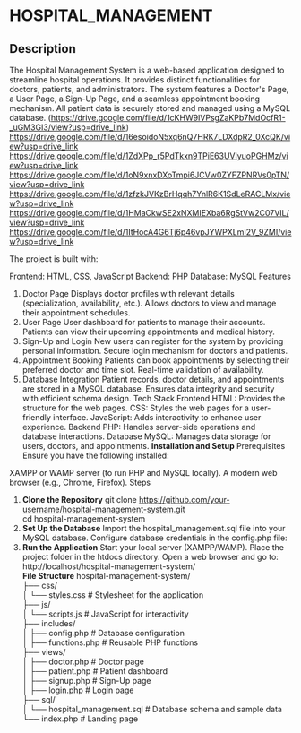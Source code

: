 # HOSPITAL_MANAGEMENT

Description
--
The Hospital Management System is a web-based application designed to streamline hospital operations. It provides distinct functionalities for doctors, patients, and administrators. The system features a Doctor's Page, a User Page, a Sign-Up Page, and a seamless appointment booking mechanism. All patient data is securely stored and managed using a MySQL database.
(https://drive.google.com/file/d/1cKHW9IVPsgZaKPb7MdOcfR1-_uGM3GI3/view?usp=drive_link)
https://drive.google.com/file/d/16esoidoN5xq6nQ7HRK7LDXdpR2_0XcQK/view?usp=drive_link
https://drive.google.com/file/d/1ZdXPp_r5PdTkxn9TPiE63UVlyuoPGHMz/view?usp=drive_link
https://drive.google.com/file/d/1oN9xnxDXoTmpi6JCVw0ZYFZPNRVs0pTN/view?usp=drive_link
https://drive.google.com/file/d/1zfzkJVKzBrHqqh7YnlR6K1SdLeRACLMx/view?usp=drive_link
https://drive.google.com/file/d/1HMaCkwSE2xNXMIEXba6RgStVw2C07VIL/view?usp=drive_link
https://drive.google.com/file/d/1ItHocA4G6Tj6p46vpJYWPXLmI2V_9ZMI/view?usp=drive_link

The project is built with:

Frontend: HTML, CSS, JavaScript
Backend: PHP
Database: MySQL
Features
1. Doctor Page
Displays doctor profiles with relevant details (specialization, availability, etc.).
Allows doctors to view and manage their appointment schedules.
2. User Page
User dashboard for patients to manage their accounts.
Patients can view their upcoming appointments and medical history.
3. Sign-Up and Login
New users can register for the system by providing personal information.
Secure login mechanism for doctors and patients.
4. Appointment Booking
Patients can book appointments by selecting their preferred doctor and time slot.
Real-time validation of availability.
5. Database Integration
Patient records, doctor details, and appointments are stored in a MySQL database.
Ensures data integrity and security with efficient schema design.
Tech Stack
Frontend
HTML: Provides the structure for the web pages.
CSS: Styles the web pages for a user-friendly interface.
JavaScript: Adds interactivity to enhance user experience.
Backend
PHP: Handles server-side operations and database interactions.
Database
MySQL: Manages data storage for users, doctors, and appointments.
**Installation and Setup**
Prerequisites
Ensure you have the following installed:

XAMPP or WAMP server (to run PHP and MySQL locally).
A modern web browser (e.g., Chrome, Firefox).
Steps
1. **Clone the Repository**
   git clone https://github.com/your-username/hospital-management-system.git  
   cd hospital-management-system
2. **Set Up the Database**
    Import the hospital_management.sql file into your MySQL database.
    Configure database credentials in the config.php file:
   <?php  
     $servername = "localhost";  
     $username = "root";  
     $password = "";  
     $dbname = "hospital_management";  
     ?>  
3.  **Run the Application**
    Start your local server (XAMPP/WAMP).
    Place the project folder in the htdocs directory.
    Open a web browser and go to:
    http://localhost/hospital-management-system/  
**File Structure**
hospital-management-system/  
├── css/  
│   └── styles.css        # Stylesheet for the application  
├── js/  
│   └── scripts.js        # JavaScript for interactivity  
├── includes/  
│   ├── config.php        # Database configuration  
│   ├── functions.php     # Reusable PHP functions  
├── views/  
│   ├── doctor.php        # Doctor page  
│   ├── patient.php       # Patient dashboard  
│   ├── signup.php        # Sign-Up page  
│   ├── login.php         # Login page  
├── sql/  
│   └── hospital_management.sql   # Database schema and sample data  
└── index.php             # Landing page  





